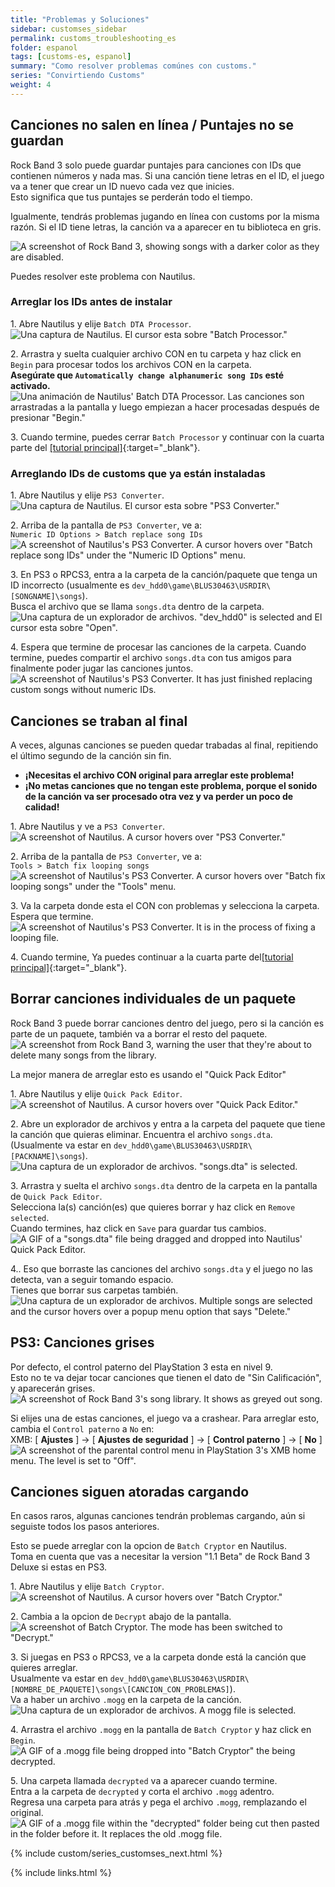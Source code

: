 ```yaml
---
title: "Problemas y Soluciones"
sidebar: customses_sidebar
permalink: customs_troubleshooting_es
folder: espanol
tags: [customs-es, espanol]
summary: "Como resolver problemas comúnes con customs."
series: "Convirtiendo Customs"
weight: 4
---
```


## Canciones no salen en línea / Puntajes no se guardan
Rock Band 3 solo puede guardar puntajes para canciones con IDs que contienen números y nada mas. Si una canción tiene letras en el ID, el juego va a tener que crear un ID nuevo cada vez que inicies.  
Esto significa que tus puntajes se perderán todo el tiempo.

Igualmente, tendrás problemas jugando en línea con customs por la misma razón. Si el ID tiene letras, la canción va a aparecer en tu biblioteca en gris.

![A screenshot of Rock Band 3, showing songs with a darker color as they are disabled.](https://rb3pc.milohax.org/images/trbl/online/missingsonges.png "Rock Band 3: Missing Songs Example")

Puedes resolver este problema con Nautilus.

### Arreglar los IDs antes de instalar

1\. Abre Nautilus y elije `Batch DTA Processor`.   
![Una captura de Nautilus. El cursor esta sobre "Batch Processor."](https://raw.githubusercontent.com/carlmylo/rb3-pc/refs/heads/main/images/xtra/customs/nautilushomebatchproc.png "Nautilus")

2\. Arrastra y suelta cualquier archivo CON en tu carpeta y haz click en `Begin` para procesar todos los archivos CON en la carpeta.   
**Asegúrate que `Automatically change alphanumeric song IDs` esté activado.**   
![Una animación de Nautilus' Batch DTA Processor. Las canciones son arrastradas a la pantalla y luego empiezan a hacer procesadas después de presionar "Begin."](https://raw.githubusercontent.com/carlmylo/rb3-pc/refs/heads/main/images/xtra/customs/nautilusbatchfix.gif "Batch DTA Processor")

3\. Cuando termine, puedes cerrar `Batch Processor` y continuar con la cuarta parte del [[tutorial principal]](https://carlmylo.github.io/rb3-pc/customs_360toPS3_es#4){:target="_blank"}.

### Arreglando IDs de customs que ya están instaladas

1\. Abre Nautilus y elije `PS3 Converter`.  
![Una captura de Nautilus. El cursor esta sobre "PS3 Converter."](https://raw.githubusercontent.com/carlmylo/rb3-pc/refs/heads/main/images/xtra/customs/nautilushomeps3.png "Nautilus")

2\. Arriba de la pantalla de `PS3 Converter`, ve a:  
`Numeric ID Options > Batch replace song IDs`  
![A screenshot of Nautilus's PS3 Converter. A cursor hovers over "Batch replace song IDs" under the "Numeric ID Options" menu.](https://raw.githubusercontent.com/carlmylo/rb3-pc/refs/heads/main/images/xtra/customs/nautilusps3batchid.png "PS3 Converter")

3\. En PS3 o RPCS3, entra a la carpeta de la canción/paquete que tenga un ID incorrecto (usualmente es `dev_hdd0\game\BLUS30463\USRDIR\[SONGNAME]\songs`).  
Busca el archivo que se llama `songs.dta` dentro de la carpeta. 
![Una captura de un explorador de archivos. "dev_hdd0" is selected and El cursor esta sobre "Open".](https://raw.githubusercontent.com/carlmylo/rb3-pc/refs/heads/main/images/xtra/customs/nautilusps3batchselectes.png "Select DTA file to edit")


4\. Espera que termine de procesar las canciones de la carpeta. Cuando termine, puedes compartir el archivo `songs.dta` con tus amigos para finalmente poder jugar las canciones juntos.  
![A screenshot of Nautilus's PS3 Converter. It has just finished replacing custom songs without numeric IDs.](https://raw.githubusercontent.com/carlmylo/rb3-pc/refs/heads/main/images/xtra/customs/nautilusps3batchdone.png "PS3 Converter")


## Canciones se traban al final
A veces, algunas canciones se pueden quedar trabadas al final, repitiendo el último segundo de la canción sin fin.  
* **¡Necesitas el archivo CON original para arreglar este problema!**
* **¡No metas canciones que no tengan este problema, porque el sonido de la canción va ser procesado otra vez y va perder un poco de calidad!**

1\. Abre Nautilus y ve a `PS3 Converter`.  
![A screenshot of Nautilus. A cursor hovers over "PS3 Converter."](https://raw.githubusercontent.com/carlmylo/rb3-pc/refs/heads/main/images/xtra/customs/nautilushomeps3.png "Nautilus")

2\. Arriba de la pantalla de `PS3 Converter`, ve a:  
`Tools > Batch fix looping songs`  
![A screenshot of Nautilus's PS3 Converter. A cursor hovers over "Batch fix looping songs" under the "Tools" menu.](https://raw.githubusercontent.com/carlmylo/rb3-pc/refs/heads/main/images/xtra/customs/nautilusps3batchloop.png "PS3 Converter")

3\. Va la carpeta donde esta el CON con problemas y selecciona la carpeta.  
Espera que termine.  
![A screenshot of Nautilus's PS3 Converter. It is in the process of fixing a looping file.](https://raw.githubusercontent.com/carlmylo/rb3-pc/refs/heads/main/images/xtra/customs/nautilusps3batchloopproc.png "PS3 Converter")

4\. Cuando termine, Ya puedes continuar a la cuarta parte del[[tutorial principal]](https://carlmylo.github.io/rb3-pc/customs_360toPS3_es#4){:target="_blank"}.

## Borrar canciones individuales de un paquete

Rock Band 3 puede borrar canciones dentro del juego, pero si la canción es parte de un paquete, también va a borrar el resto del paquete.  
![A screenshot from Rock Band 3, warning the user that they're about to delete many songs from the library.](https://raw.githubusercontent.com/carlmylo/rb3-pc/refs/heads/main/images/xtra/customs/rb3delwarnes.png "Delete song")

La mejor manera de arreglar esto es usando el "Quick Pack Editor"

1\. Abre Nautilus y elije `Quick Pack Editor`.  
![A screenshot of Nautilus. A cursor hovers over "Quick Pack Editor."](https://raw.githubusercontent.com/carlmylo/rb3-pc/refs/heads/main/images/xtra/customs/nautilushomepack.png "Nautilus")

2\. Abre un explorador de archivos y entra a la carpeta del paquete que tiene la canción que quieras eliminar. Encuentra el archivo `songs.dta`.  
(Usualmente va estar en `dev_hdd0\game\BLUS30463\USRDIR\[PACKNAME]\songs`).
![Una captura de un explorador de archivos. "songs.dta" is selected.](https://raw.githubusercontent.com/carlmylo/rb3-pc/refs/heads/main/images/xtra/customs/findfolder.png "songs")

3\. Arrastra y suelta el archivo `songs.dta` dentro de la carpeta en la pantalla de `Quick Pack Editor`.  
Selecciona la(s) canción(es) que quieres borrar y haz click en `Remove selected`.  
Cuando termines, haz click en `Save` para guardar tus cambios.  
![A GIF of a "songs.dta" file being dragged and dropped into Nautilus' Quick Pack Editor.](https://raw.githubusercontent.com/carlmylo/rb3-pc/refs/heads/main/images/xtra/customs/nautiluspackdrag.gif "Quick Pack Editor")

4.\. Eso que borraste las canciones del archivo `songs.dta` y el juego no las detecta, van a seguir tomando espacio.  
Tienes que borrar sus carpetas también.  
![Una captura de un explorador de archivos. Multiple songs are selected and the cursor hovers over a popup menu option that says "Delete."](https://raw.githubusercontent.com/carlmylo/rb3-pc/refs/heads/main/images/xtra/customs/packdelfolderes.png "songs")

## PS3: Canciones grises

Por defecto, el control paterno del PlayStation 3 esta en nivel 9.  
Esto no te va dejar tocar canciones que tienen el dato de "Sin Calificación", y aparecerán grises. 
![A screenshot of Rock Band 3's song library. It shows as greyed out song.](https://raw.githubusercontent.com/carlmylo/rb3-pc/refs/heads/main/images/xtra/customs/ps3grey.png "Rock Band 3: Grey Songs")

Si elijes una de estas canciones, el juego va a crashear.
Para arreglar esto, cambia el `Control paterno` a `No` en:  
XMB: [ **Ajustes** ] -> [ **Ajustes de seguridad** ] -> [ **Control paterno** ] -> [ **No** ]  
![A screenshot of the parental control menu in PlayStation 3's XMB home menu. The level is set to "Off".](https://raw.githubusercontent.com/carlmylo/rb3-pc/refs/heads/main/images/xtra/customs/ps3parentales.png "Parental Control")

## Canciones siguen atoradas cargando

En casos raros, algunas canciones tendrán problemas cargando, aún si seguiste todos los pasos anteriores.  

Esto se puede arreglar con la opcion de `Batch Cryptor` en Nautilus.  
Toma en cuenta que vas a necesitar la version "1.1 Beta" de Rock Band 3 Deluxe si estas en PS3.  

1\. Abre Nautilus y elije `Batch Cryptor`.  
![A screenshot of Nautilus. A cursor hovers over "Batch Cryptor."](https://raw.githubusercontent.com/carlmylo/rb3-pc/refs/heads/main/images/xtra/customs/nautilushomepack.png "Nautilus")

2\. Cambia a la opcion de `Decrypt` abajo de la pantalla.  
![A screenshot of Batch Cryptor. The mode has been switched to "Decrypt."](https://raw.githubusercontent.com/carlmylo/rb3-pc/refs/heads/main/images/xtra/customs/nautiluscryptdecrypt.png "Batch Cryptor")

3\. Si juegas en PS3 o RPCS3, ve a la carpeta donde está la canción que quieres arreglar.  
Usualmente va estar en `dev_hdd0\game\BLUS30463\USRDIR\[NOMBRE_DE_PAQUETE]\songs\[CANCION_CON_PROBLEMAS]`).  
Va a haber un archivo `.mogg` en la carpeta de la canción.  
![Una captura de un explorador de archivos. A mogg file is selected.](https://raw.githubusercontent.com/carlmylo/rb3-pc/refs/heads/main/images/xtra/customs/findmogg.png "MOGG File")

4\. Arrastra el archivo `.mogg` en la pantalla de `Batch Cryptor` y haz click en `Begin`.  
![A GIF of a .mogg file being dropped into "Batch Cryptor" the being decrypted.](https://raw.githubusercontent.com/carlmylo/rb3-pc/refs/heads/main/images/xtra/customs/nautiluscryptdecryptmogg.gif "Quick Convert")

5\. Una carpeta llamada `decrypted` va a aparecer cuando termine.  
Entra a la carpeta de `decrypted` y corta el archivo `.mogg` adentro.  
Regresa una carpeta para atrás y pega el archivo `.mogg`, remplazando el original.  
![A GIF of a .mogg file within the "decrypted" folder being cut then pasted in the folder before it. It replaces the old .mogg file.](https://raw.githubusercontent.com/carlmylo/rb3-pc/refs/heads/main/images/xtra/customs/moggreplace.gif "Quick Convert")

{% include custom/series_customses_next.html %}

{% include links.html %}